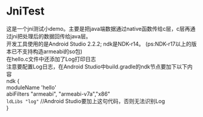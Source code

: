 # JniTest
 这是一个jni测试小demo。主要是把java端数据通过native函数传给c层，c层再通过jni把处理后的数据回传给java层。  
 开发工具使用的是Android Studio 2.2.2; ndk是NDK-r14。 (ps:NDK-r17以上的版本已不支持构造armeabi的so包)  
 在hello.c文件中还添加了Log打印日志  
 注意要配置Log日志，在Android Studio中build.gradle的ndk节点要加下以下内容  
   ndk {   
              moduleName 'hello'  
              abiFilters "armeabi", "armeabi-v7a","x86"  
              `ldLibs "log"`     //Android Studio要加上这句代码，否则无法识别Log  
         }
 
